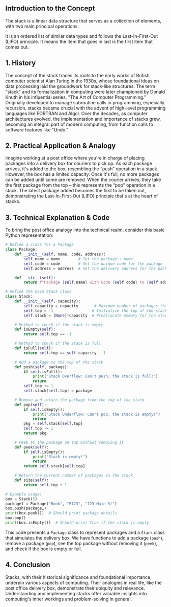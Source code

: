 ## **Introduction to the Concept**

The stack is a linear data structure that serves as a collection of elements, with two main principal operations:

It is an ordered list of similar data types and follows the Last-In-First-Out (LIFO) principle. It means the item that goes in last is the first item that comes out.

## **1. History**

The concept of the stack traces its roots to the early works of British computer scientist Alan Turing in the 1930s, whose foundational ideas on data processing laid the groundwork for stack-like structures. The term "stack" and its formalization in computing were later championed by Donald Knuth in his influential series, "The Art of Computer Programming." Originally developed to manage subroutine calls in programming, especially recursion, stacks became crucial with the advent of high-level programming languages like FORTRAN and Algol. Over the decades, as computer architectures evolved, the implementation and importance of stacks grew, becoming an integral part of modern computing, from function calls to software features like "Undo."

## **2. Practical Application & Analogy**

Imagine working at a post office where you're in charge of placing packages into a delivery box for couriers to pick up. As each package arrives, it's added to the box, resembling the “push” operation in a stack. However, the box has a limited capacity. Once it's full, no more packages can be added until some are removed. When the courier arrives, they take the first package from the top – this represents the “pop” operation in a stack. The latest package added becomes the first to be taken out, demonstrating the Last-In-First-Out (LIFO) principle that's at the heart of stacks.

## **3. Technical Explanation & Code**

To bring the post office analogy into the technical realm, consider this basic Python representation:

```python
# Define a class for a Package
class Package:
    def __init__(self, name, code, address):
        self.name = name        # Set the package's name
        self.code = code        # Set the unique code for the package
        self.address = address  # Set the delivery address for the package

    def __str__(self):
        return f"Package {self.name} with Code {self.code} to {self.address}"

# Define the main Stack class
class Stack:
    def __init__(self, capacity):
        self.capacity = capacity       # Maximum number of packages the stack can hold
        self.top = -1                 # Initialize the top of the stack
        self.stack = [None]*capacity  # Preallocate memory for the stack with a given capacity

    # Method to check if the stack is empty
    def isEmpty(self):
        return self.top == -1

    # Method to check if the stack is full
    def isFull(self):
        return self.top == self.capacity - 1

    # Add a package to the top of the stack
    def push(self, package):
        if self.isFull():
            print("Stack Overflow: Can't push, the stack is full!")
            return
        self.top += 1
        self.stack[self.top] = package

    # Remove and return the package from the top of the stack
    def pop(self):
        if self.isEmpty():
            print("Stack Underflow: Can't pop, the stack is empty!")
            return
        pkg = self.stack[self.top]
        self.top -= 1
        return pkg

    # Peek at the package on top without removing it
    def peek(self):
        if self.isEmpty():
            print("Stack is empty!")
            return
        return self.stack[self.top]

    # Return the current number of packages in the stack
    def size(self):
        return self.top + 1

# Example usage:
box = Stack(5)
package1 = Package("Book", "B123", "123 Main St")
box.push(package1)
print(box.peek())  # Should print package details
box.pop()
print(box.isEmpty())  # Should print True if the stack is empty
```

This code presents a `Package` class to represent packages and a `Stack` class that simulates the delivery box. We have functions to add a package (`push`), remove a package (`pop`), see the top package without removing it (`peek`), and check if the box is empty or full.

## **4. Conclusion**

Stacks, with their historical significance and foundational importance, underpin various aspects of computing. Their analogies in real life, like the post office delivery box, demonstrate their ubiquity and relevance. Understanding and implementing stacks offer valuable insights into computing's inner workings and problem-solving in general.